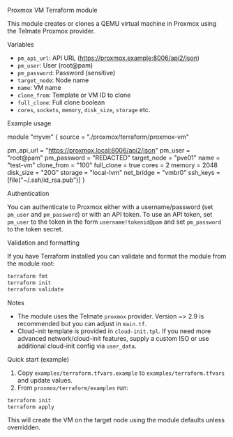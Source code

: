 Proxmox VM Terraform module

This module creates or clones a QEMU virtual machine in Proxmox using the Telmate Proxmox provider.

Variables
- `pm_api_url`: API URL (https://proxmox.example:8006/api2/json)
- `pm_user`: User (root@pam)
- `pm_password`: Password (sensitive)
- `target_node`: Node name
- `name`: VM name
- `clone_from`: Template or VM ID to clone
- `full_clone`: Full clone boolean
- `cores`, `sockets`, `memory`, `disk_size`, `storage` etc.

Example usage

module "myvm" {
  source = "./proxmox/terraform/proxmox-vm"

  pm_api_url = "https://proxmox.local:8006/api2/json"
  pm_user = "root@pam"
  pm_password = "REDACTED"
  target_node = "pve01"
  name = "test-vm"
  clone_from = "100"
  full_clone = true
  cores = 2
  memory = 2048
  disk_size = "20G"
  storage = "local-lvm"
  net_bridge = "vmbr0"
  ssh_keys = [file("~/.ssh/id_rsa.pub")]
}

Authentication

You can authenticate to Proxmox either with a username/password (set `pm_user` and `pm_password`) or with an API token. To use an API token, set `pm_user` to the token in the form `username!tokenid@pam` and set `pm_password` to the token secret.

Validation and formatting

If you have Terraform installed you can validate and format the module from the module root:

```sh
terraform fmt
terraform init
terraform validate
```

Notes
- The module uses the Telmate `proxmox` provider. Version ~> 2.9 is recommended but you can adjust in `main.tf`.
- Cloud-init template is provided in `cloud-init.tpl`. If you need more advanced network/cloud-init features, supply a custom ISO or use additional cloud-init config via `user_data`.

Quick start (example)

1. Copy `examples/terraform.tfvars.example` to `examples/terraform.tfvars` and update values.
2. From `proxmox/terraform/examples` run:

```sh
terraform init
terraform apply
```

This will create the VM on the target node using the module defaults unless overridden.

